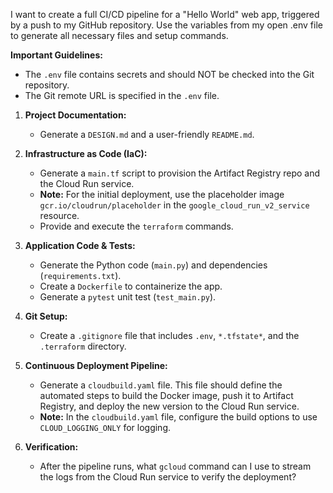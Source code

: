 I want to create a full CI/CD pipeline for a "Hello World" web app, triggered by a push to my GitHub repository. Use the variables from my open .env file to generate all necessary files and setup commands.

**Important Guidelines:**
*   The `.env` file contains secrets and should NOT be checked into the Git repository.
*   The Git remote URL is specified in the `.env` file.

1.  **Project Documentation:**
    *   Generate a `DESIGN.md` and a user-friendly `README.md`.

2.  **Infrastructure as Code (IaC):**
    *   Generate a `main.tf` script to provision the Artifact Registry repo and the Cloud Run service.
    *   **Note:** For the initial deployment, use the placeholder image `gcr.io/cloudrun/placeholder` in the `google_cloud_run_v2_service` resource.
    *   Provide and execute the `terraform` commands.

3.  **Application Code & Tests:**
    *   Generate the Python code (`main.py`) and dependencies (`requirements.txt`).
    *   Create a `Dockerfile` to containerize the app.
    *   Generate a `pytest` unit test (`test_main.py`).

4.  **Git Setup:**
    *   Create a `.gitignore` file that includes `.env`, `*.tfstate*`, and the `.terraform` directory.

5.  **Continuous Deployment Pipeline:**
    *   Generate a `cloudbuild.yaml` file. This file should define the automated steps to build the Docker image, push it to Artifact Registry, and deploy the new version to the Cloud Run service.
    *   **Note:** In the `cloudbuild.yaml` file, configure the build options to use `CLOUD_LOGGING_ONLY` for logging.

6.  **Verification:**
    *   After the pipeline runs, what `gcloud` command can I use to stream the logs from the Cloud Run service to verify the deployment?